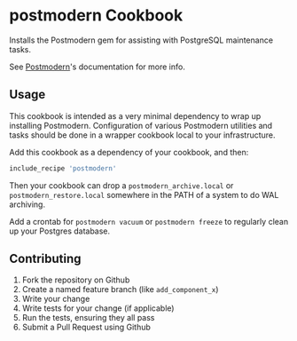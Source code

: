 postmodern Cookbook
===================

Installs the Postmodern gem for assisting with PostgreSQL
maintenance tasks.

See [Postmodern](https://github.com/wanelo/postmodern)'s documentation for more info.

## Usage

This cookbook is intended as a very minimal dependency to wrap up
installing Postmodern. Configuration of various Postmodern utilities
and tasks should be done in a wrapper cookbook local to your
infrastructure.

Add this cookbook as a dependency of your cookbook, and then:

```ruby
include_recipe 'postmodern'
```

Then your cookbook can drop a `postmodern_archive.local` or
`postmodern_restore.local` somewhere in the PATH of a system
to do WAL archiving.

Add a crontab for `postmodern vacuum` or `postmodern freeze` to
regularly clean up your Postgres database.


## Contributing

1. Fork the repository on Github
2. Create a named feature branch (like `add_component_x`)
3. Write your change
4. Write tests for your change (if applicable)
5. Run the tests, ensuring they all pass
6. Submit a Pull Request using Github

